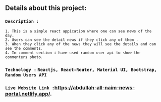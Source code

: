 ## Details about this project:
### `Description : ` 
    1. This is a simple react appication where one can see news of the day.
    2. Users can see the detail news if they click any of them .
    3. When they click any of the news they will see the details and can see the comments.
    4. In comment section i have used random user api to show the commenters photo.
### `Technology :`  `Reactjs, React-Router, Material UI, Bootstrap, Random Users API` <br />
### `Live Website Link :`https://abdullah-all-naim-news-portal.netlify.app/.
